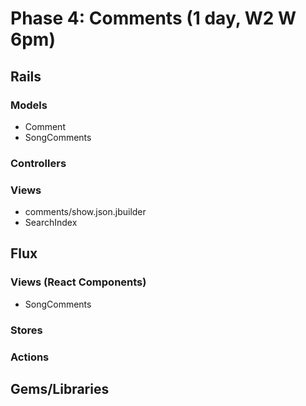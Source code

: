 # Phase 4: Comments (1 day, W2 W 6pm)

## Rails

### Models
* Comment
* SongComments

### Controllers

### Views
* comments/show.json.jbuilder
* SearchIndex

## Flux
### Views (React Components)
* SongComments

### Stores

### Actions

## Gems/Libraries
